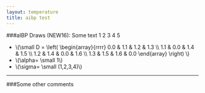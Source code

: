 ```yaml
---
layout: temperature
title: aibp test
---
```


###aIBP Draws (NEW16):
Some text 1 2 3 4 5

* \\(\small
      D = 
      \left(
        \begin{array}{rrrr}
          0.0 & 1.1 & 1.2 & 1.3 \\\\
          1.1 & 0.0 & 1.4 & 1.5 \\\\
          1.2 & 1.4 & 0.0 & 1.6 \\\\
          1.3 & 1.5 & 1.6 & 0.0
        \end{array}
      \right)
      \\)
* \\(\alpha= \small 1\\)
* \\(\sigma= \small (1,2,3,4)\\)

***

<script type="text/javascript">
  draw("demoDat.tsv","tau",0,10,0,.4);
</script>

###Some other comments
